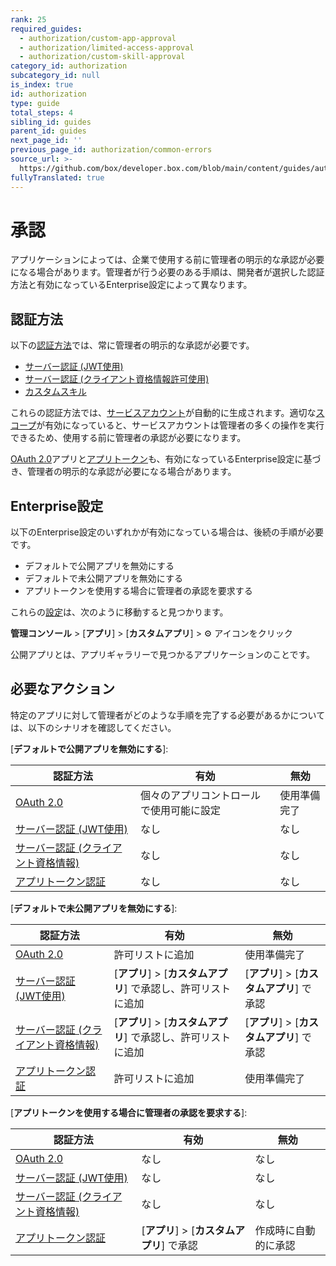 ```yaml
---
rank: 25
required_guides:
  - authorization/custom-app-approval
  - authorization/limited-access-approval
  - authorization/custom-skill-approval
category_id: authorization
subcategory_id: null
is_index: true
id: authorization
type: guide
total_steps: 4
sibling_id: guides
parent_id: guides
next_page_id: ''
previous_page_id: authorization/common-errors
source_url: >-
  https://github.com/box/developer.box.com/blob/main/content/guides/authorization/index.md
fullyTranslated: true
---
```

# 承認

アプリケーションによっては、企業で使用する前に管理者の明示的な承認が必要になる場合があります。管理者が行う必要のある手順は、開発者が選択した認証方法と有効になっているEnterprise設定によって異なります。

## 認証方法

以下の[認証方法][auth]では、常に管理者の明示的な承認が必要です。

* [サーバー認証 (JWT使用)][jwt]
* [サーバー認証 (クライアント資格情報許可使用)][cc]
* [カスタムスキル][skill]

これらの認証方法では、[サービスアカウント][sa]が自動的に生成されます。適切な[スコープ][scopes]が有効になっていると、サービスアカウントは管理者の多くの操作を実行できるため、使用する前に管理者の承認が必要になります。 

[OAuth 2.0][oauth]アプリと[アプリトークン][apptoken]も、有効になっているEnterprise設定に基づき、管理者の明示的な承認が必要になる場合があります。 

## Enterprise設定

以下のEnterprise設定のいずれかが有効になっている場合は、後続の手順が必要です。 

* デフォルトで公開アプリを無効にする
* デフォルトで未公開アプリを無効にする
* アプリトークンを使用する場合に管理者の承認を要求する

これらの[設定][setting]は、次のように移動すると見つかります。 

**管理コンソール** > \[**アプリ**] > \[**カスタムアプリ**] > ⚙ アイコンをクリック

<Message tip>

公開アプリとは、アプリギャラリーで見つかるアプリケーションのことです。

</Message>

## 必要なアクション

特定のアプリに対して管理者がどのような手順を完了する必要があるかについては、以下のシナリオを確認してください。

<!-- markdownlint-disable line-length -->

<!--alex ignore-->

\[**デフォルトで公開アプリを無効にする**]:

| 認証方法                      | 有効                   | 無効     |
| ------------------------- | -------------------- | ------ |
| [OAuth 2.0][standauth]    | 個々のアプリコントロールで使用可能に設定 | 使用準備完了 |
| [サーバー認証 (JWT使用)][jwt]     | なし                   | なし     |
| [サーバー認証 (クライアント資格情報)][cc] | なし                   | なし     |
| [アプリトークン認証][apptoken]     | なし                   | なし     |

\[**デフォルトで未公開アプリを無効にする**]:

| 認証方法                      | 有効                                        | 無効                              |
| ------------------------- | ----------------------------------------- | ------------------------------- |
| [OAuth 2.0][standauth]    | 許可リストに追加                                  | 使用準備完了                          |
| [サーバー認証 (JWT使用)][jwt]     | \[**アプリ**] > \[**カスタムアプリ**] で承認し、許可リストに追加 | \[**アプリ**] > \[**カスタムアプリ**] で承認 |
| [サーバー認証 (クライアント資格情報)][cc] | \[**アプリ**] > \[**カスタムアプリ**] で承認し、許可リストに追加 | \[**アプリ**] > \[**カスタムアプリ**] で承認 |
| [アプリトークン認証][apptoken]     | 許可リストに追加                                  | 使用準備完了                          |

\[**アプリトークンを使用する場合に管理者の承認を要求する**]:

| 認証方法                      | 有効                              | 無効         |
| ------------------------- | ------------------------------- | ---------- |
| [OAuth 2.0][standauth]    | なし                              | なし         |
| [サーバー認証 (JWT使用)][jwt]     | なし                              | なし         |
| [サーバー認証 (クライアント資格情報)][cc] | なし                              | なし         |
| [アプリトークン認証][apptoken]     | \[**アプリ**] > \[**カスタムアプリ**] で承認 | 作成時に自動的に承認 |

<!--alex enable-->

<!-- markdownlint-enable line-length -->

[auth]: g://authentication/select

<!-- i18n-enable localize-links -->

[setting]: https://support.box.com/hc/ja/articles/360044196653-カスタムアプリの管理

<!-- i18n-disable localize-links -->

[sa]: g://getting-started/user-types/service-account

[scopes]: g://api-calls/permissions-and-errors/scopes

[ag]: g://applications/app-gallery

[standauth]: g://authentication/oauth2

[jwt]: g://authentication/jwt

[cc]: g://authentication/client-credentials

[apptoken]: g://authentication/app-token

[skill]: g://applications/custom-skills

[oauth]: g://authentication/oauth2
